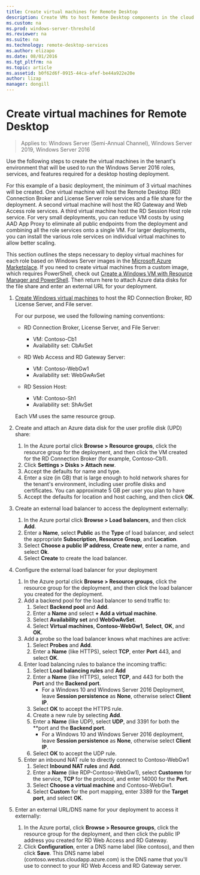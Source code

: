 ```yaml
---
title: Create virtual machines for Remote Desktop
description: Create VMs to host Remote Desktop components in the cloud.
ms.custom: na
ms.prod: windows-server-threshold
ms.reviewer: na
ms.suite: na
ms.technology: remote-desktop-services
ms.author: elizapo
ms.date: 08/01/2016
ms.tgt_pltfrm: na
ms.topic: article
ms.assetid: b0f62d6f-0915-44ca-afef-be44a922e20e
author: lizap
manager: dongill
---
```

# Create virtual machines for Remote Desktop

>Applies to: Windows Server (Semi-Annual Channel), Windows Server 2019, Windows Server 2016

Use the following steps to create the virtual machines in the tenant's environment that will be used to run the Windows Server 2016 roles, services, and features required for a desktop hosting deployment.   
  
For this example of a basic deployment, the minimum of 3 virtual machines will be created. One virtual machine will host the Remote Desktop (RD) Connection Broker and License Server role services and a file share for the deployment. A second virtual machine will host the RD Gateway and Web Access role services.  A third virtual machine host the RD Session Host role service. For very small deployments, you can reduce VM costs by using AAD App Proxy to eliminate all public endpoints from the deployment and combining all the role services onto a single VM. For larger deployments, you can install the various role services on individual virtual machines to allow better scaling.  
  
This section outlines the steps necessary to deploy virtual machines for each role based on Windows Server images in the [Microsoft Azure Marketplace](https://azure.microsoft.com/marketplace/). If you need to create virtual machines from a custom image, which requires PowerShell, check out [Create a Windows VM with Resource Manager and PowerShell](https://azure.microsoft.com/documentation/articles/virtual-machines-windows-ps-create/). Then return here to attach Azure data disks for the file share and enter an external URL for your deployment.  
  
1.  [Create Windows virtual machines](https://azure.microsoft.com/documentation/articles/virtual-machines-windows-hero-tutorial/) to host the RD Connection Broker, RD License Server, and File server.  
  
    For our purpose, we used the following naming conventions:  
    - RD Connection Broker, License Server, and File Server:   
        - VM: Contoso-Cb1  
        - Availability set: CbAvSet    
    - RD Web Access and RD Gateway Server:   
        - VM: Contoso-WebGw1  
        - Availability set: WebGwAvSet  
          
    - RD Session Host:   
        - VM: Contoso-Sh1  
        - Availability set: ShAvSet  
          
    Each VM uses the same resource group.  
2.  Create and attach an Azure data disk for the user profile disk (UPD) share:  
    1.  In the Azure portal click **Browse > Resource groups**, click the resource group for the deployment, and then click the VM created for the RD Connection Broker (for example, Contoso-Cb1).  
    2.  Click **Settings > Disks > Attach new**.  
    3.  Accept the defaults for name and type.  
    4.  Enter a size (in GB) that is large enough to hold network shares for the tenant's environment, including user profile disks and certificates. You can approximate 5 GB per user you plan to have  
    5.  Accept the defaults for location and host caching, and then click **OK**.  
3.  Create an external load balancer to access the deployment externally:
    1. In the Azure portal click **Browse > Load balancers**, and then click **Add**.
    2. Enter a **Name**, select **Public** as the **Type** of load balancer, and select the appropriate **Subscription**, **Resource Group**, and **Location**.
    3. Select **Choose a public IP address**, **Create new**, enter a name, and select **Ok**.
    4. Select **Create** to create the load balancer.
4.  Configure the external load balancer for your deployment
    1. In the Azure portal click **Browse > Resource groups**, click the resource group for the deployment, and then click the load balancer you created for the deployment.
    2. Add a backend pool for the load balancer to send traffic to:
        1. Select **Backend pool** and **Add**.
        2. Enter a **Name** and select **\+ Add a virtual machine**.
        3. Select **Availability set** and **WebGwAvSet**.
        4. Select **Virtual machines**, **Contoso-WebGw1**, **Select**, **OK**, and **OK**.
    3. Add a probe so the load balancer knows what machines are active:
        1. Select **Probes** and **Add**.
        2. Enter a **Name** (like HTTPS), select **TCP**, enter **Port** 443, and select **OK**.
    4. Enter load balancing rules to balance the incoming traffic:
        1. Select **Load balancing rules** and **Add**
        2. Enter a **Name** (like HTTPS), select **TCP**, and 443 for both the **Port** and the **Backend port**.
            - For a Windows 10 and Windows Server 2016 Deployment, leave **Session persistence** as **None**, otherwise select **Client IP**.
        3. Select **OK** to accept the HTTPS rule.
        4. Create a new rule by selecting **Add**.
        5. Enter a **Name** (like UDP), select **UDP**, and 3391 for both the **port and the **Backend port**.
            - For a Windows 10 and Windows Server 2016 deployment, leave **Session persistence** as **None**, otherwise select **Client IP**.
        6. Select **OK** to accept the UDP rule.
    5. Enter an inbound NAT rule to directly connect to Contoso-WebGw1
        1. Select **Inbound NAT rules** and **Add**.
        2. Enter a **Name** (like RDP-Contoso-WebGw1), select **Customm** for the service, **TCP** for the protocol, and enter 14000 for the **Port**.
        3. Select **Choose a virtual machine** and Contoso-WebGw1.
        4. Select **Custom** for the port mapping, enter 3389 for the **Target port**, and select **OK**.
5.  Enter an external URL/DNS name for your deployment to access it externally:  
    1.  In the Azure portal, click **Browse > Resource groups**, click the resource group for the deployment, and then click the public IP address you created for RD Web Access and RD Gateway.  
    2.  Click **Configuration**, enter a DNS name label (like contoso), and then click **Save**. This DNS name label (contoso.westus.cloudapp.azure.com) is the DNS name that you'll use to connect to your RD Web Access and RD Gateway server.  


